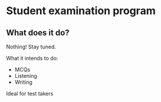 # Student examination program

## What does it do?
Nothing! Stay tuned.

What it intends to do:

- MCQs
- Listening
- Writing

Ideal for test takers